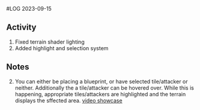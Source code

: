 #LOG
2023-09-15

## Activity
1. Fixed terrain shader lighting
2. Added highlight and selection system

## Notes
2. You can either be placing a blueprint, or have selected tile/attacker or neither. Additionally the a tile/attacker can be hovered over. While this is happening, appropriate tiles/attackers are highlighted and the terrain displays the sffected area. [video showcase](https://drive.google.com/file/d/1n46Ypz5GlTC9PpC7Cz-a0vOwvrNRtSSa/view?usp=drive_link)